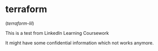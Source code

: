 # terraform

(_terraform-lil_)

This is a test from LinkedIn Learning Coursework

It might have some confidential information which not works anymore.
